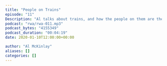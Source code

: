 ```yaml
---
title: "People on Trains"
episode: "11"
Description: "Al talks about trains, and how the people on them are the worst part of the journey."
podcast: "rwa/rwa-011.mp3"
podcast_bytes: "4155349"
podcast_duration: "00:04:19"
date: 2020-01-10T12:00:00+00:00

author: "Al McKinlay"
aliases: []
categories: []
---
```

